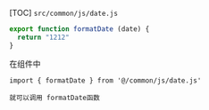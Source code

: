 [TOC]
`src/common/js/date.js`
```js
export function formatDate (date) {  
  return "1212"  
}
```

在组件中
```
import { formatDate } from '@/common/js/date.js'

就可以调用 formatDate函数
```